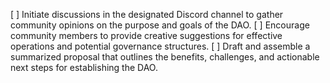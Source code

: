 [ ] Initiate discussions in the designated Discord channel to gather community opinions on the purpose and goals of the DAO.
[ ] Encourage community members to provide creative suggestions for effective operations and potential governance structures.
[ ] Draft and assemble a summarized proposal that outlines the benefits, challenges, and actionable next steps for establishing the DAO.